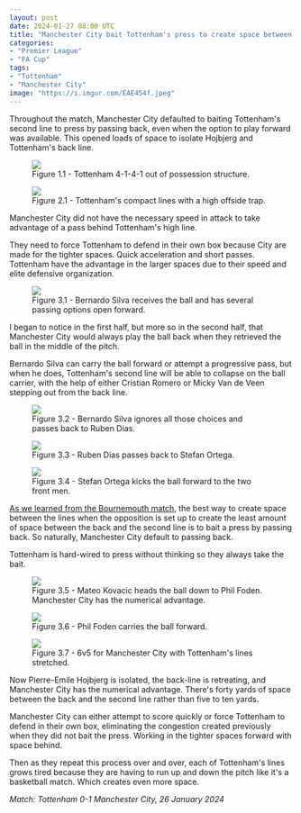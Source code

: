 ```yaml
---
layout: post
date: 2024-01-27 08:00 UTC
title: "Manchester City bait Tottenham's press to create space between the lines"
categories:
- "Premier League"
- "FA Cup"
tags:
- "Tottenham"
- "Manchester City"
image: "https://i.imgur.com/EAE454f.jpeg"
---
```


Throughout the match, Manchester City defaulted to baiting Tottenham's second line to press by passing back, even when the option to play forward was available. This opened loads of space to isolate Hojbjerg and Tottenham's back line.

<!---more--->

<figure>
    <img src="https://i.imgur.com/XgRGle3.jpeg">
    <figcaption>Figure 1.1 - Tottenham 4-1-4-1 out of possession structure.</figcaption>
</figure> 

<figure>
    <img src="https://i.imgur.com/73EqAyy.jpeg">
    <figcaption>Figure 2.1 - Tottenham's compact lines with a high offside trap.</figcaption>
</figure> 

Manchester City did not have the necessary speed in attack to take advantage of a pass behind Tottenham's high line. 

They need to force Tottenham to defend in their own box because City are made for the tighter spaces. Quick acceleration and short passes. Tottenham have the advantage in the larger spaces due to their speed and elite defensive organization.

<figure>
    <img src="https://i.imgur.com/kUMSZ8P.jpg">
    <figcaption>Figure 3.1 - Bernardo Silva receives the ball and has several passing options open forward.</figcaption>
</figure> 

I began to notice in the first half, but more so in the second half, that Manchester City would always play the ball back when they retrieved the ball in the middle of the pitch. 

Bernardo Silva can carry the ball forward or attempt a progressive pass, but when he does, Tottenham's second line will be able to collapse on the ball carrier, with the help of either Cristian Romero or Micky Van de Veen stepping out from the back line. 

<figure>
    <img src="https://i.imgur.com/EAE454f.jpeg">
    <figcaption>Figure 3.2 - Bernardo Silva ignores all those choices and passes back to Ruben Dias.</figcaption>
</figure> 

<figure>
    <img src="https://i.imgur.com/ZspkeK9.jpeg">
    <figcaption>Figure 3.3 - Ruben Dias passes back to Stefan Ortega.</figcaption>
</figure> 

<figure>
    <img src="https://i.imgur.com/87hb3YS.jpeg">
    <figcaption>Figure 3.4 - Stefan Ortega kicks the ball forward to the two front men.</figcaption>
</figure> 

[As we learned from the Bournemouth match](https://tacticsjournal.com/2023/11/06/manchester-citys-slow-buildup-deep-counters-bournemouths-low-block/), the best way to create space between the lines when the opposition is set up to create the least amount of space between the back and the second line is to bait a press by passing back. So naturally, Manchester City default to passing back. 

Tottenham is hard-wired to press without thinking so they always take the bait. 

<figure>
    <img src="https://i.imgur.com/GfAVUF7.jpeg">
    <figcaption>Figure 3.5 - Mateo Kovacic heads the ball down to Phil Foden. Manchester City has the numerical advantage.</figcaption>
</figure> 

<figure>
    <img src="https://i.imgur.com/6zZdFCQ.jpeg">
    <figcaption>Figure 3.6 - Phil Foden carries the ball forward.</figcaption>
</figure> 

<figure>
    <img src="https://i.imgur.com/y4T0EQT.jpeg">
    <figcaption>Figure 3.7 - 6v5 for Manchester City with Tottenham's lines stretched.</figcaption>
</figure> 

Now Pierre-Emile Hojbjerg is isolated, the back-line is retreating, and Manchester City has the numerical advantage. There's forty yards of space between the back and the second line rather than five to ten yards. 

Manchester City can either attempt to score quickly or force Tottenham to defend in their own box, eliminating the congestion created previously when they did not bait the press. Working in the tighter spaces forward with space behind. 

Then as they repeat this process over and over, each of Tottenham's lines grows tired because they are having to run up and down the pitch like it's a basketball match. Which creates even more space.

*Match: Tottenham 0-1 Manchester City, 26 January 2024*